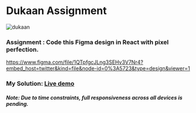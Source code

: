 # Dukaan Assignment

![dukaan](https://github.com/vikasipar/dukaan-assignment/assets/98696526/a2319a1a-55b2-4041-8973-698a4ac5abe8)


### Assignment  : Code this Figma design in React with pixel perfection.
https://www.figma.com/file/1QTpfgcJLng3SEHv3V7Nr4?embed_host=twitter&kind=file&node-id=0%3A5723&type=design&viewer=1

### My Solution: [Live demo](https://dukaan-dashboard-assignment.vercel.app/)

##### Note: Due to time constraints, full responsiveness across all devices is pending.
